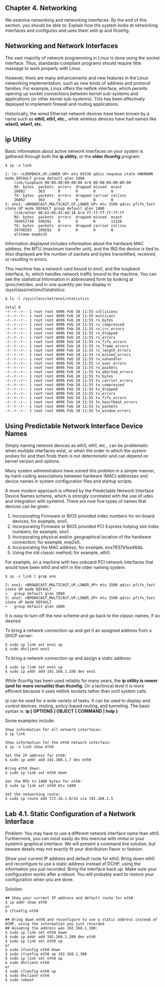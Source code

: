 ## Chapter 4. Networking

We examine networking and networking interfaces.
By the end of this section, you should be able to:
Explain how the system looks at networking interfaces and configures and uses them with ip and ifconfig.​​

## Networking and Network Interfaces

The vast majority of network programming in Linux is done using the socket interface. Thus, standards-compliant programs should require little massage to work properly with Linux.

However, there are many enhancements and new features in the Linux networking implementation, such as new kinds of address and protocol families. For example, Linux offers the netlink interface, which permits opening up socket connections between kernel sub-systems and applications (or other kernel sub-systems). This has been effectively deployed to implement firewall and routing applications.

Historically, the wired Ethernet network devices have been known by a name such as **eth0, eth1, etc.,** while wireless devices have had names like **wlan0, wlan1, etc.**

## ip Utility

Basic information about active network interfaces on your system is gathered through both the **ip utility**, or the **older ifconfig** program:

```
$ ip -s link

1: lo: <LOOPBACK,UP,LOWER_UP> mtu 65536 qdisc noqueue state UNKNOWN mode DEFAULT group default qlen 1000
    link/loopback 00:00:00:00:00:00 brd 00:00:00:00:00:00
    RX: bytes  packets  errors  dropped missed  mcast   
    26092      363      0       0       0       0       
    TX: bytes  packets  errors  dropped carrier collsns 
    26092      363      0       0       0       0       
2: eno1: <BROADCAST,MULTICAST,UP,LOWER_UP> mtu 1500 qdisc pfifo_fast state UP mode DEFAULT group default qlen 1000
    link/ether 08:62:66:45:4d:16 brd ff:ff:ff:ff:ff:ff
    RX: bytes  packets  errors  dropped missed  mcast   
    769457748  598391   0       0       0       11526   
    TX: bytes  packets  errors  dropped carrier collsns 
    39740293   289292   0       0       0       0       
    altname enp0s25
```

Information displayed includes information about the hardware MAC address, the MTU (maximum transfer unit), and the IRQ the device is tied to. Also displayed are the number of packets and bytes transmitted, received, or resulting in errors.

This machine has a network card bound to eno1, and the loopback interface, lo, which handles network traffic bound to the machine. You can see the statistical information in abbreviated form by looking at /proc/net/dev, and in one quantity per line display in /sys/class/net/eno1/statistics:

```
$ ls -l /sys/class/net/eno1/statistics

total 0
-r--r--r-- 1 root root 4096 Feb 10 11:55 collisions
-r--r--r-- 1 root root 4096 Feb 10 11:55 multicast
-r--r--r-- 1 root root 4096 Feb 10 11:55 rx_bytes
-r--r--r-- 1 root root 4096 Feb 10 11:55 rx_compressed
-r--r--r-- 1 root root 4096 Feb 10 11:55 rx_crc_errors
-r--r--r-- 1 root root 4096 Feb 10 11:55 rx_dropped
-r--r--r-- 1 root root 4096 Feb 10 11:55 rx_errors
-r--r--r-- 1 root root 4096 Feb 10 11:55 rx_fifo_errors
-r--r--r-- 1 root root 4096 Feb 10 11:55 rx_frame_errors
-r--r--r-- 1 root root 4096 Feb 10 11:55 rx_length_errors
-r--r--r-- 1 root root 4096 Feb 10 11:55 rx_missed_errors
-r--r--r-- 1 root root 4096 Feb 10 11:55 rx_nohandler
-r--r--r-- 1 root root 4096 Feb 10 11:55 rx_over_errors
-r--r--r-- 1 root root 4096 Feb 10 11:55 rx_packets
-r--r--r-- 1 root root 4096 Feb 10 11:55 tx_aborted_errors
-r--r--r-- 1 root root 4096 Feb 10 11:55 tx_bytes
-r--r--r-- 1 root root 4096 Feb 10 11:55 tx_carrier_errors
-r--r--r-- 1 root root 4096 Feb 10 11:55 tx_compressed
-r--r--r-- 1 root root 4096 Feb 10 11:55 tx_dropped
-r--r--r-- 1 root root 4096 Feb 10 11:55 tx_errors
-r--r--r-- 1 root root 4096 Feb 10 11:55 tx_fifo_errors
-r--r--r-- 1 root root 4096 Feb 10 11:55 tx_heartbeat_errors
-r--r--r-- 1 root root 4096 Feb 10 11:55 tx_packets
-r--r--r-- 1 root root 4096 Feb 10 11:55 tx_window_errors
```

## Using Predictable Network Interface Device Names

Simply naming network devices as eth0, eth1, etc., can be problematic when multiple interfaces exist, or when the order in which the system probes for and then finds them is not deterministic and can depend on kernel version and options.

Many system administrators have solved this problem in a simple manner, by hard-coding associations between hardware (MAC) addresses and device names in system configuration files and startup scripts.

A more modern approach is offered by the Predictable Network Interface Device Names scheme, which is strongly correlated with the use of udev and integration with systemd. There are now five types of names that devices can be given:

1. Incorporating Firmware or BIOS provided index numbers for on-board devices; for example, eno1.
2. Incorporating Firmware or BIOS provided PCI Express hotplug slot index numbers; for example, ens1.
3. Incorporating physical and/or geographical location of the hardware connection; for example, enp2s0.
4. Incorporating the MAC address; for example, enx7837d1ea46da.
5. Using the old classic method; for example, eth0.

For example, on a machine with two onboard PCI network interfaces that would have been eth0 and eth1 in the older naming system:

```
$ ip -s link | grep eno

2: eno1: <BROADCAST,MULTICAST,UP,LOWER_UP> mtu 1500 qdisc pfifo_fast state UP mode DEFAULT
↪   group default qlen 1000
3: eno2: <BROADCAST,MULTICAST,UP,LOWER_UP> mtu 1500 qdisc pfifo_fast state UP mode DEFAULT
↪   group default qlen 1000
```

It is easy to turn off the new scheme and go back to the classic names, if so desired.

To bring a network connection up and get it an assigned address from a DHCP server:
```
$ sudo ip link set eno1 up
$ sudo dhclient eno1
```

To bring a network connection up and assign a static address:
```
$ sudo ip link set eno1 up
$ sudo ip addr add 192.168.1.100 dev eno1
```

While ifconfig has been used reliably for many years, the **ip utility is newer (and far more versatile) than ifconfig**. On a technical level it is more efficient because it uses netlink sockets rather than ioctl system calls.

ip can be used for a wide variety of tasks. It can be used to display and control devices, routing, policy-based routing, and tunneling. The basic syntax is:
**ip [ OPTIONS ] OBJECT { COMMAND | help }**

Some examples include:

```
Show information for all network interfaces:
$ ip link

Show information for the eth0 network interface:
$ ip -s link show eth0

Set the IP address for eth0:
$ sudo ip addr add 192.168.1.7 dev eth0

Bring eth0 down:
$ sudo ip link set eth0 down

Set the MTU to 1480 bytes for eth0:
$ sudo ip link set eth0 mtu 1480

Set the networking route:
$ sudo ip route add 172.16.1.0/24 via 192.168.1.5
```

## Lab 4.1. Static Configuration of a Network Interface

Problem:
You may have to use a different network interface name than eth0. Furthermore, you can most easily do this exercise with nmtui or your system’s graphical interface. We will present a command line solution, but beware details may not exactly fit your distribution flavor or fashion.

Show your current IP address and default route for eth0.
Bring down eth0 and reconfigure to use a static address instead of DCHP, using the information you just recorded.
Bring the interface back up.
Make sure your configuration works after a reboot.
You will probably want to restore your configuration when you are done.

Solution:

```
## Show your current IP address and default route for eth0
$ ip addr show eth0
or
$ ifconfig eth0

## Bring down eth0 and reconfigure to use a static address instead of DCHP, using the information you just recorded
## Assuming the address was 192.168.1.100:
$ sudo ip link set eth0 down
$ sudo ip addr add 192.168.1.200 dev eth0
$ sudo ip link set eth0 up
or
$ sudo ifconfig eth0 down
$ sudo ifconfig eth0 up 192.168.1.100
$ sudo ip link set eth0 up
$ sudo dhclient eth0
or
$ sudo ifconfig eth0 up
$ sudo dhclient eth0
$ sudo reboot
```

